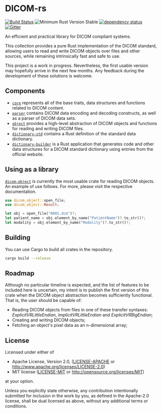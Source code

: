 # DICOM-rs

[![Build Status](https://travis-ci.org/Enet4/dicom-rs.svg?branch=master)](https://travis-ci.org/Enet4/dicom-rs) ![Minimum Rust Version Stable](https://img.shields.io/badge/Minimum%20Rust%20Version-stable-green.svg) [![dependency status](https://deps.rs/repo/github/Enet4/dicom-rs/status.svg)](https://deps.rs/repo/github/Enet4/dicom-rs) [![Gitter](https://badges.gitter.im/dicom-rs/community.svg)](https://gitter.im/dicom-rs/community?utm_source=badge&utm_medium=badge&utm_campaign=pr-badge)


An efficient and practical library for DICOM compliant systems.

This collection provides a pure Rust implementation of the DICOM standard,
allowing users to read and write DICOM objects over files and other sources, while
remaining intrinsically fast and safe to use.

This project is a work in progress. Nevertheless, the first usable version may hopefully arrive
in the next few months. Any feedback during the development of these solutions is welcome.

## Components

- [`core`](core) represents all of the base traits, data structures and functions related to DICOM content.
- [`parser`](parser) contains DICOM data encoding and decoding constructs, as well as a parser of DICOM data sets.
- [`object`](object) provides a high-level abstraction of DICOM objects and functions for reading and writing DICOM files.
- [`dictionary-std`](dictionary-std) contains a Rust definition of the standard data dictionary.
- [`dictionary-builder`](dictionary-builder) is a Rust application that generates code and
  other data structures for a DICOM standard dictionary using entries from the official website.

## Using as a library

[`dicom-object`](object) is currently the most usable crate for reading DICOM objects. An example of use follows. For more, please visit the respective documentation.

```rust
use dicom_object::open_file;
use dicom_object::Result;

let obj = open_file("0001.dcm")?;
let patient_name = obj.element_by_name("PatientName")?.to_str()?;
let modality = obj.element_by_name("Modality")?.to_str()?;
```

## Building

You can use Cargo to build all crates in the repository.

```sh
cargo build --release
```

## Roadmap

Although no particular timeline is expected, and the list of features to be included here is uncertain, my intent is to publish the first version of this crate when the DICOM object abstraction becomes sufficiently functional. That is, the user should be capable of:

 - Reading DICOM objects from files in one of these transfer syntaxes: _ExplicitVRLittleEndian_, _ImplicitVRLittleEndian_ and _ExplicitVRBigEndian_;
 - Creating and writing DICOM objects;
 - Fetching an object's pixel data as an n-dimensional array;

## License

Licensed under either of

* Apache License, Version 2.0, ([LICENSE-APACHE](LICENSE-APACHE) or <http://www.apache.org/licenses/LICENSE-2.0>)
* MIT license ([LICENSE-MIT](LICENSE-MIT) or <http://opensource.org/licenses/MIT>)

at your option.

Unless you explicitly state otherwise, any contribution intentionally submitted
for inclusion in the work by you, as defined in the Apache-2.0 license, shall be dual licensed as above, without any
additional terms or conditions.
